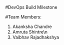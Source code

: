 #DevOps Build Milestone

#Team Members:
1. Akanksha Chandre
2. Amruta Shintre\n
3. Vaibhav Rajadhakshya
